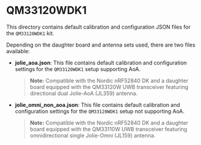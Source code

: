 # QM33120WDK1

This directory contains default calibration and configuration JSON files for the `QM33120WDK1` kit.

Depending on the daughter board and antenna sets used, there are two files available:

- **jolie_aoa.json**: This file contains default calibration and configuration settings for the `QM33120WDK1` setup supporting AoA.
    > **Note:** Compatible with the Nordic nRF52840 DK and a daughter board equipped with the QM33120W UWB transceiver featuring directional dual Jolie-AoA (JL359) antenna.

- **jolie_omni_non_aoa.json**: This file contains default calibration and configuration settings for the `QM33120WDK1` setup not supporting AoA.
  > **Note:** Compatible with the Nordic nRF52840 DK and a daughter board equipped with the QM33110W UWB transceiver featuring omnidirectional single Jolie-Omni (JL159) antenna.
